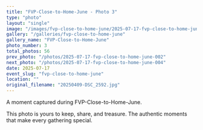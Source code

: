 ```yaml
---
title: "FVP-Close-to-Home-June - Photo 3"
type: "photo"
layout: "single"
image: "/images/fvp-close-to-home-june/2025-07-17-fvp-close-to-home-june-003.jpg"
gallery: "/galleries/fvp-close-to-home-june"
gallery_name: "FVP-Close-to-Home-June"
photo_number: 3
total_photos: 56
prev_photo: "/photos/2025-07-17-fvp-close-to-home-june-002"
next_photo: "/photos/2025-07-17-fvp-close-to-home-june-004"
date: 2025-07-17
event_slug: "fvp-close-to-home-june"
location: ""
original_filename: "20250409-DSC_2592.jpg"
---
```


A moment captured during FVP-Close-to-Home-June.

This photo is yours to keep, share, and treasure. The authentic moments that make every gathering special.